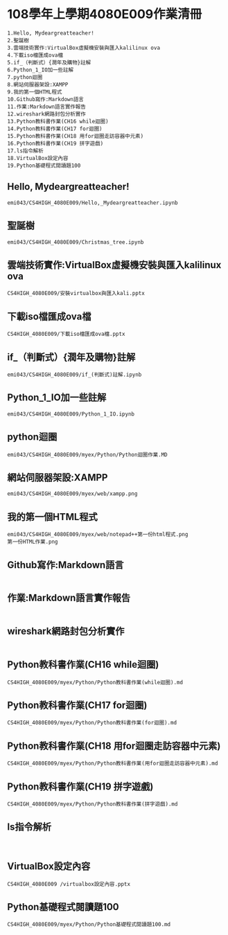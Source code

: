 # 108學年上學期4080E009作業清冊

```
1.Hello, Mydeargreatteacher!
2.聖誕樹
3.雲端技術實作:VirtualBox虛擬機安裝與匯入kalilinux ova
4.下載iso檔匯成ova檔
5.if_（判斷式）{潤年及購物}註解
6.Python_1_IO加一些註解
7.python迴圈
8.網站伺服器架設:XAMPP
9.我的第一個HTML程式
10.Github寫作:Markdown語言
11.作業:Markdown語言實作報告
12.wireshark網路封包分析實作
13.Python教科書作業(CH16 while迴圈)
14.Python教科書作業(CH17 for迴圈)
15.Python教科書作業(CH18 用for迴圈走訪容器中元素)
16.Python教科書作業(CH19 拼字遊戲)
17.ls指令解析
18.VirtualBox設定內容
19.Python基礎程式閱讀題100
```
## Hello, Mydeargreatteacher!
```
emi043/CS4HIGH_4080E009/Hello,_Mydeargreatteacher.ipynb
```
## 聖誕樹
```
emi043/CS4HIGH_4080E009/Christmas_tree.ipynb
```
## 雲端技術實作:VirtualBox虛擬機安裝與匯入kalilinux ova
```
CS4HIGH_4080E009/安裝virtualbox與匯入kali.pptx
```
## 下載iso檔匯成ova檔
```
CS4HIGH_4080E009/下載iso檔匯成ova檔.pptx
```
## if_（判斷式）{潤年及購物}註解
```
emi043/CS4HIGH_4080E009/if_(判斷式)註解.ipynb
```
## Python_1_IO加一些註解
```
emi043/CS4HIGH_4080E009/Python_1_IO.ipynb
```
## python迴圈
```
emi043/CS4HIGH_4080E009/myex/Python/Python迴圈作業.MD
```
## 網站伺服器架設:XAMPP
```
emi043/CS4HIGH_4080E009/myex/web/xampp.png
```
## 我的第一個HTML程式
```
emi043/CS4HIGH_4080E009/myex/web/notepad++第一份html程式.png  
第一份HTML作業.png
```
## Github寫作:Markdown語言
```

```
## 作業:Markdown語言實作報告
```

```
## wireshark網路封包分析實作
```

```
## Python教科書作業(CH16 while迴圈)
```
CS4HIGH_4080E009/myex/Python/Python教科書作業(while迴圈).md
```
## Python教科書作業(CH17 for迴圈)
```
CS4HIGH_4080E009/myex/Python/Python教科書作業(for迴圈).md
```
## Python教科書作業(CH18 用for迴圈走訪容器中元素)
```
CS4HIGH_4080E009/myex/Python/Python教科書作業(用for迴圈走訪容器中元素).md
```
## Python教科書作業(CH19 拼字遊戲)
```
CS4HIGH_4080E009/myex/Python/Python教科書作業(拼字遊戲).md
```
## ls指令解析
```


```
## VirtualBox設定內容
```
CS4HIGH_4080E009 /virtualbox設定內容.pptx
```
## Python基礎程式閱讀題100
```
CS4HIGH_4080E009/myex/Python/Python基礎程式閱讀題100.md
```
